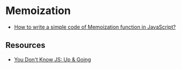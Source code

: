 # Memoization

- [How to write a simple code of Memoization function in JavaScript?](https://www.geeksforgeeks.org/how-to-write-a-simple-code-of-memoization-function-in-javascript/)

## Resources

- [You Don't Know JS: Up & Going](https://www.goodreads.com/book/show/25136217-you-don-t-know-js)
